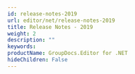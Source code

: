 ```yaml
---
id: release-notes-2019
url: editor/net/release-notes-2019
title: Release Notes - 2019
weight: 2
description: ""
keywords: 
productName: GroupDocs.Editor for .NET
hideChildren: False
---
```

